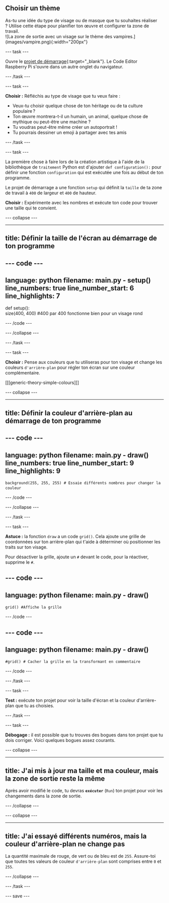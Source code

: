 ## Choisir un thème

<div style="display: flex; flex-wrap: wrap">
<div style="flex-basis: 200px; flex-grow: 1; margin-right: 15px;">
As-tu une idée du type de visage ou de masque que tu souhaites réaliser ? Utilise cette étape pour planifier ton œuvre et configurer ta zone de travail.
</div>
<div>
![La zone de sortie avec un visage sur le thème des vampires.](images/vampire.png){:width="200px"}
</div>
</div>

--- task ---

Ouvre le [projet de démarrage](https://editor.raspberrypi.org/fr-FR/projects/make-face-starter){:target="_blank"}. Le Code Editor Raspberry Pi s'ouvre dans un autre onglet du navigateur.

--- /task ---

--- task ---

**Choisir :** Réfléchis au type de visage que tu veux faire :
+ Veux-tu choisir quelque chose de ton héritage ou de ta culture populaire ?
+ Ton œuvre montrera-t-il un humain, un animal, quelque chose de mythique ou peut-être une machine ?
+ Tu voudras peut-être même créer un autoportrait !
+ Tu pourrais dessiner un emoji à partager avec tes amis

--- /task ---

--- task ---

La première chose à faire lors de la création artistique à l'aide de la bibliothèque de `traitement` Python est d'ajouter `def configuration():` pour définir une fonction `configuration` qui est exécutée une fois au début de ton programme.

Le projet de démarrage a une fonction `setup` qui définit la `taille` de ta zone de travail à `400` de largeur et `400` de hauteur.

**Choisir :** Expérimente avec les nombres et exécute ton code pour trouver une taille qui te convient.

--- collapse ---

---
title: Définir la taille de l'écran au démarrage de ton programme
---

--- code ---
---
language: python
filename: main.py - setup()
line_numbers: true
line_number_start: 6
line_highlights: 7
---
def setup():   
    size(400, 400) #400 par 400 fonctionne bien pour un visage rond

--- /code ---

--- /collapse ---

--- /task ---

--- task ---

**Choisir :** Pense aux couleurs que tu utiliseras pour ton visage et change les couleurs `d'arrière-plan` pour régler ton écran sur une couleur complémentaire.

[[[generic-theory-simple-colours]]]

--- collapse ---

---
title: Définir la couleur d'arrière-plan au démarrage de ton programme
---

--- code ---
---
language: python
filename: main.py - draw()
line_numbers: true
line_number_start: 9
line_highlights: 9
---

    background(255, 255, 255) # Essaie différents nombres pour changer la couleur

--- /code ---

--- /collapse ---

--- /task ---

--- task ---

**Astuce :** la fonction `draw` a un code `grid()`. Cela ajoute une grille de coordonnées sur ton arrière-plan qui t'aide à déterminer où positionner les traits sur ton visage.

Pour désactiver la grille, ajoute un `#` devant le code, pour la réactiver, supprime le `#`.

--- code ---
---
language: python
filename: main.py - draw()
---

    grid() #Affiche la grille

--- /code ---

--- code ---
---
language: python
filename: main.py - draw()
---

    #grid() # Cacher la grille en la transformant en commentaire

--- /code ---

--- /task ---

--- task ---

**Test :** exécute ton projet pour voir la taille d'écran et la couleur d'arrière-plan que tu as choisies.

--- /task ---

--- task ---

**Débogage :** il est possible que tu trouves des bogues dans ton projet que tu dois corriger. Voici quelques bogues assez courants.

--- collapse ---

---
title: J'ai mis à jour ma taille et ma couleur, mais la zone de sortie reste la même
---

Après avoir modifié le code, tu devras **`exécuter`** (`Run`) ton projet pour voir les changements dans la zone de sortie.

--- /collapse ---

--- collapse ---

---
title: J'ai essayé différents numéros, mais la couleur d'arrière-plan ne change pas
---

La quantité maximale de rouge, de vert ou de bleu est de `255`. Assure-toi que toutes tes valeurs de couleur `d'arrière-plan` sont comprises entre `0` et `255`.

--- /collapse ---

--- /task ---

--- save ---
